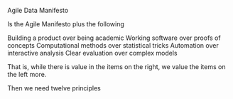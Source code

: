 Agile Data Manifesto

Is the Agile Manifesto plus the following

Building a product over being academic
Working software over proofs of concepts
Computational methods over statistical tricks
Automation over interactive analysis
Clear evaluation over complex models

That is, while there is value in the items on
the right, we value the items on the left more.

Then we need twelve principles


